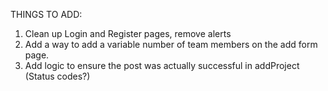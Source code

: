 THINGS TO ADD: 

1. Clean up Login and Register pages, remove alerts
2. Add a way to add a variable number of team members on the add form page.
3. Add logic to ensure the post was actually successful in addProject (Status codes?)